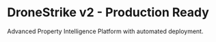 # DroneStrike v2 - Production Ready

Advanced Property Intelligence Platform with automated deployment.